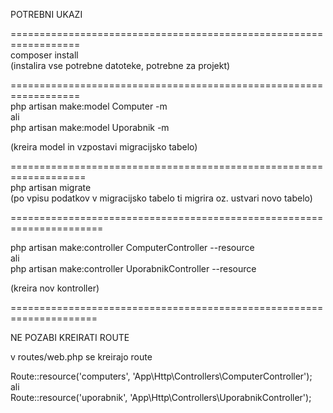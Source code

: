 POTREBNI UKAZI<br>

==================================================================<br>
composer install <br>
(instalira vse potrebne datoteke, potrebne za projekt)<br>

==================================================================<br>
php artisan make:model Computer -m <br>
ali<br>
php artisan make:model Uporabnik -m <br>

(kreira model in vzpostavi migracijsko tabelo)<br>

===================================================================<br>
php artisan migrate <br>
(po vpisu podatkov v migracijsko tabelo ti migrira oz. ustvari novo tabelo)<br>

======================================================================<br>

php artisan make:controller ComputerController --resource<br>
ali<br>
php artisan make:controller UporabnikController --resource<br>

(kreira nov kontroller)<br>

=====================================================================<br>

NE POZABI KREIRATI ROUTE<br>

v routes/web.php se kreirajo route<br>

Route::resource('computers', 'App\Http\Controllers\ComputerController');<br>
ali<br>
Route::resource('uporabnik', 'App\Http\Controllers\UporabnikController');<br>
